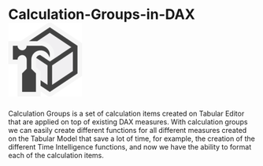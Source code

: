 # Calculation-Groups-in-DAX    ![alt text](https://github.com/Justmaister/Calculation-Groups-in-DAX/blob/master/tabular_editor_icon.png)

Calculation Groups is a set of calculation items created on Tabular Editor that are applied on top of existing DAX measures. 
With calculation groups we can easily create different functions for all different measures created on the Tabular Model that save a lot of time, for example, the creation of the different Time Intelligence functions, and now we have the ability to format each of the calculation items.  


